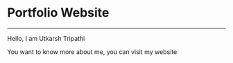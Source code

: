 # Portfolio Website
---
Hello, I am Utkarsh Tripathi

You want to know more about me, you can visit my website
